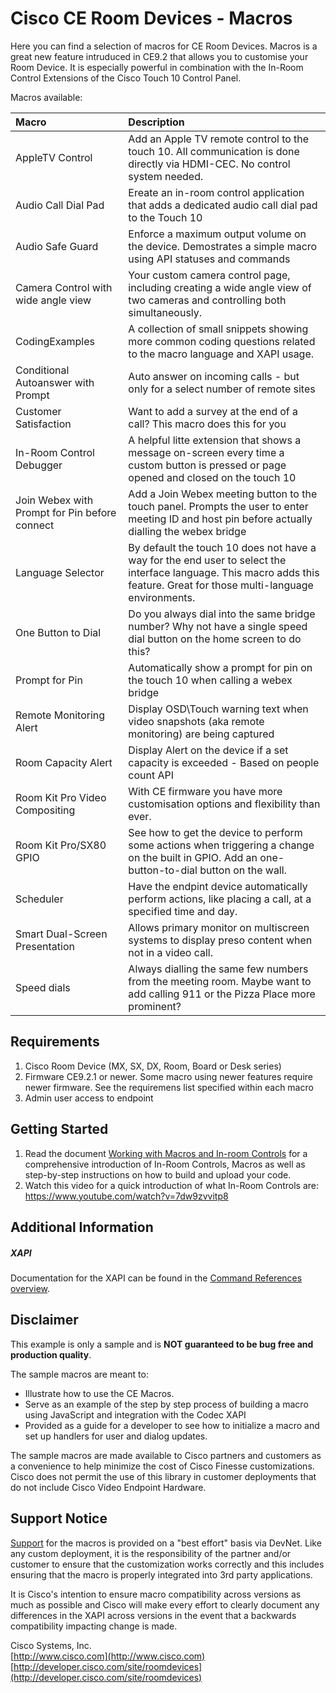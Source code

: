 # Cisco CE Room Devices - Macros
Here you can find a selection of macros for CE Room Devices. Macros is a great new feature intruduced in CE9.2 that allows you to customise your Room Device. It is especially powerful in combination with the In-Room Control Extensions of the Cisco Touch 10 Control Panel.

Macros available:


| Macro        | Description           |
| :------------------------ |:-------------|
| AppleTV Control      | Add an Apple TV remote control to the touch 10. All communication is done directly via HDMI-CEC. No control system needed.      |
| Audio Call Dial Pad | Ereate an in-room control application that adds a dedicated audio call dial pad to the Touch 10 |
| Audio Safe Guard      | Enforce a maximum output volume on the device. Demostrates a simple macro using API statuses and commands     |
| Camera Control with wide angle view      | Your custom camera control page, including creating a wide angle view of two cameras and controlling both simultaneously.      |
| CodingExamples      | A collection of small snippets showing more common coding questions related to the macro language and XAPI usage.      |
| Conditional Autoanswer with Prompt      | Auto answer on incoming calls - but only for a select number of remote sites      |
| Customer Satisfaction | Want to add a survey at the end of a call? This macro does this for you |
| In-Room Control Debugger | A helpful litte extension that shows a message on-screen every time a custom button is pressed or page opened and closed on the touch 10 |
| Join Webex with Prompt for Pin before connect | Add a Join Webex meeting button to the touch panel. Prompts the user to enter meeting ID and host pin before actually dialling the webex bridge  |
| Language Selector      | By default the touch 10 does not have a way for the end user to select the interface language. This macro adds this feature. Great for those multi-language environments. |
| One Button to Dial      | Do you always dial into the same bridge number? Why not have a single speed dial button on the home screen to do this?   |
| Prompt for Pin | Automatically show a prompt for pin on the touch 10 when calling a webex bridge  |
| Remote Monitoring Alert | Display OSD\Touch warning text when video snapshots (aka remote monitoring) are being captured |
| Room Capacity Alert | Display Alert on the device if a set capacity is exceeded - Based on people count API |
| Room Kit Pro Video Compositing | With CE firmware you have more customisation options and flexibility than ever. |
| Room Kit Pro/SX80 GPIO | See how to get the device to perform some actions when triggering a change on the built in GPIO. Add an one-button-to-dial button on the wall. |
| Scheduler | Have the endpint device automatically perform actions, like placing a call, at a specified time and day. |
| Smart Dual-Screen Presentation | Allows primary monitor on multiscreen systems to display preso content when not in a video call. |
| Speed dials      | Always dialling the same few numbers from the meeting room. Maybe want to add calling 911 or the Pizza Place more prominent?     |

## Requirements
1. Cisco Room Device (MX, SX, DX, Room, Board or Desk series)
2. Firmware CE9.2.1 or newer. Some macro  using newer features require newer firmware. See the requiremens list specified within each macro
3. Admin user access to endpoint

## Getting Started
1. Read the document [Working with Macros and In-room Controls](https://www.cisco.com/c/dam/en/us/td/docs/telepresence/endpoint/ce92/sx-mx-dx-room-kit-customization-guide-ce92.pdf) for a comprehensive introduction of In-Room Controls, Macros as well as step-by-step instructions on how to build and upload your code.
2. Watch this video for a quick introduction of what In-Room Controls are: https://www.youtube.com/watch?v=7dw9zvvitp8


## Additional Information
##### XAPI
Documentation for the XAPI can be found in the [Command References overview](https://www.cisco.com/c/en/us/support/collaboration-endpoints/telepresence-quick-set-series/products-command-reference-list.html).

## Disclaimer
This example is only a sample and is **NOT guaranteed to be bug free and production quality**.

The sample macros are meant to:
- Illustrate how to use the CE Macros.
- Serve as an example of the step by step process of building a macro using JavaScript and integration with the Codec XAPI
- Provided as a guide for a developer to see how to initialize a macro and set up handlers for user and dialog updates.

The sample macros are made available to Cisco partners and customers as a convenience to help minimize the cost of Cisco Finesse customizations. Cisco does not permit the use of this library in customer deployments that do not include Cisco Video Endpoint Hardware.

## Support Notice
[Support](http://developer.cisco.com/site/devnet/support) for the macros is provided on a "best effort" basis via DevNet. Like any custom deployment, it is the responsibility of the partner and/or customer to ensure that the customization works correctly and this includes ensuring that the macro is properly integrated into 3rd party applications.

It is Cisco's intention to ensure macro compatibility across versions as much as possible and Cisco will make every effort to clearly document any differences in the XAPI across versions in the event that a backwards compatibility impacting change is made.

Cisco Systems, Inc.<br>
[http://www.cisco.com](http://www.cisco.com)<br>
[http://developer.cisco.com/site/roomdevices](http://developer.cisco.com/site/roomdevices)
